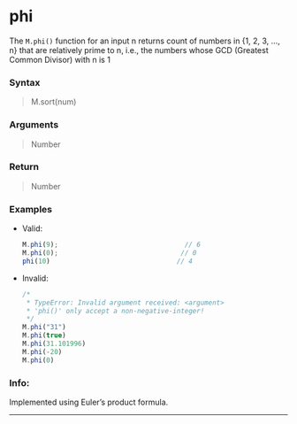 # phi </br>  
The ``` M.phi() ``` function for an input n returns count of numbers in {1, 2, 3, …, n} that are relatively prime to n, i.e., the numbers whose GCD (Greatest Common Divisor) with n is 1   

### Syntax  
> M.sort(num)  

### Arguments  
> Number  
	
### Return  
> Number  
	
### Examples  
- Valid:  
	```js
	M.phi(9);                                // 6
	M.phi(0);                               // 0
	phi(10)                                // 4 
	```  
- Invalid:  
	```js
	/*
	 * TypeError: Invalid argument received: <argument>
	 * 'phi()' only accept a non-negative-integer!
	 */
	M.phi("31")
	M.phi(true)
    M.phi(31.101996)
    M.phi(-20)
    M.phi(0)
	```

### Info:
Implemented using Euler’s product formula.

------




